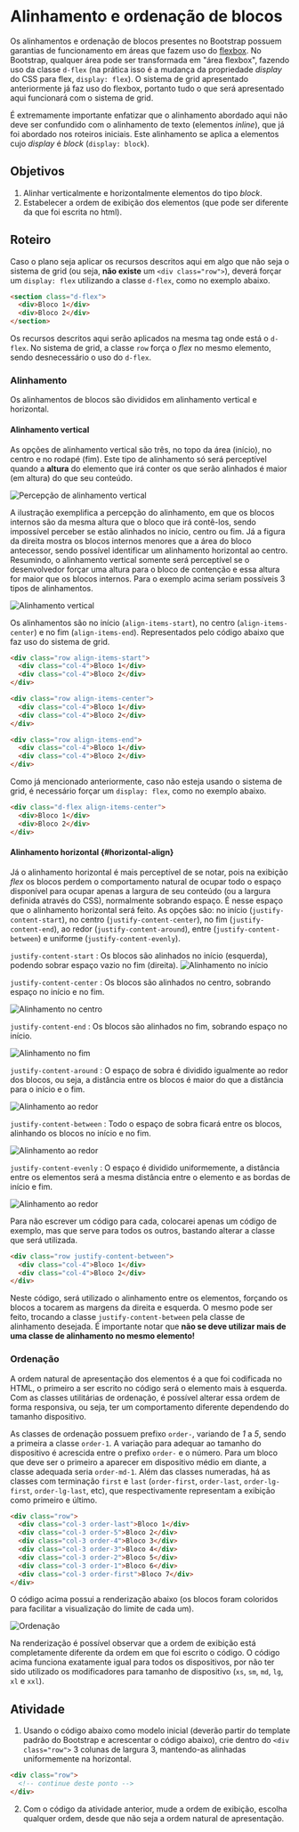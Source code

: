 # Alinhamento e ordenação de blocos
Os alinhamentos e ordenação de blocos presentes no Bootstrap possuem garantias de funcionamento em áreas que fazem uso do [flexbox](https://developer.mozilla.org/pt-BR/docs/Web/CSS/CSS_Flexible_Box_Layout/Basic_Concepts_of_Flexbox). No Bootstrap, qualquer área pode ser transformada em "área flexbox", fazendo uso da classe `d-flex` (na prática isso é a mudança da propriedade *display* do CSS para flex, `display: flex`). O sistema de grid apresentado anteriormente já faz uso do flexbox, portanto tudo o que será apresentado aqui funcionará com o sistema de grid.

É extremamente importante enfatizar que o alinhamento abordado aqui não deve ser confundido com o alinhamento de texto (elementos *inline*), que já foi abordado nos roteiros iniciais. Este alinhamento se aplica a elementos cujo *display* é *block* (`display: block`).

## Objetivos
1. Alinhar verticalmente e horizontalmente elementos do tipo *block*.
2. Estabelecer a ordem de exibição dos elementos (que pode ser diferente da que foi escrita no html).

## Roteiro
Caso o plano seja aplicar os recursos descritos aqui em algo que não seja o sistema de grid (ou seja, **não existe** um `<div class="row">`), deverá forçar um `display: flex` utilizando a classe `d-flex`, como no exemplo abaixo.

```html
<section class="d-flex">
  <div>Bloco 1</div>
  <div>Bloco 2</div>
</section>
```
Os recursos descritos aqui serão aplicados na mesma tag onde está o `d-flex`. No sistema de grid, a classe `row` força o *flex* no mesmo elemento, sendo desnecessário o uso do `d-flex`.

### Alinhamento 
Os alinhamentos de blocos são divididos em alinhamento vertical e horizontal.

#### Alinhamento vertical
As opções de alinhamento vertical são três, no topo da área (início), no centro e no rodapé (fim). Este tipo de alinhamento só será perceptível quando a **altura** do elemento que irá conter os que serão alinhados é maior (em altura) do que seu conteúdo. 

![Percepção de alinhamento vertical](./imgs/vertical_align_perception.png)

A ilustração exemplifica a percepção do alinhamento, em que os blocos internos são da mesma altura que o bloco que irá contê-los, sendo impossível perceber se estão alinhados no início, centro ou fim. Já a figura da direita mostra os blocos internos menores que a área do bloco antecessor, sendo possível identificar um alinhamento horizontal ao centro. Resumindo, o alinhamento vertical somente será perceptível se o desenvolvedor forçar uma altura para o bloco de contenção e essa altura for maior que os blocos internos. Para o exemplo acima seriam possíveis 3 tipos de alinhamentos.

![Alinhamento vertical](./imgs/align-items.png)

Os alinhamentos são no início (`align-items-start`), no centro (`align-items-center`) e no fim (`align-items-end`). Representados pelo código abaixo que faz uso do sistema de grid.

```html
<div class="row align-items-start">
  <div class="col-4">Bloco 1</div>
  <div class="col-4">Bloco 2</div>
</div>
```

```html
<div class="row align-items-center">
  <div class="col-4">Bloco 1</div>
  <div class="col-4">Bloco 2</div>
</div>
```

```html
<div class="row align-items-end">
  <div class="col-4">Bloco 1</div>
  <div class="col-4">Bloco 2</div>
</div>
```

Como já mencionado anteriormente, caso não esteja usando o sistema de grid, é necessário forçar um `display: flex`, como no exemplo abaixo.

```html
<div class="d-flex align-items-center">
  <div>Bloco 1</div>
  <div>Bloco 2</div>
</div>
```

#### Alinhamento horizontal {#horizontal-align}
Já o alinhamento horizontal é mais perceptível de se notar, pois na exibição *flex* os blocos perdem o comportamento natural de ocupar todo o espaço disponível para ocupar apenas a largura de seu conteúdo (ou a largura definida através do CSS), normalmente sobrando espaço. É nesse espaço que o alinhamento horizontal será feito. As opções são: no início (`justify-content-start`), no centro (`justify-content-center`), no fim (`justify-content-end`), ao redor (`justify-content-around`), entre (`justify-content-between`) e uniforme (`justify-content-evenly`).

`justify-content-start`
: Os blocos são alinhados no início (esquerda), podendo sobrar espaço vazio no fim (direita).
![Alinhamento no início](./imgs/justify-content-start.png)

`justify-content-center`
: Os blocos são alinhados no centro, sobrando espaço no início e no fim.

![Alinhamento no centro](./imgs/justify-content-center.png)

`justify-content-end`
: Os blocos são alinhados no fim, sobrando espaço no início.

![Alinhamento no fim](./imgs/justify-content-end.png)

`justify-content-around`
: O espaço de sobra é dividido igualmente ao redor dos blocos, ou seja, a distância entre os blocos é maior do que a distância para o início e o fim.

![Alinhamento ao redor](./imgs/justify-content-around.png)

`justify-content-between`
: Todo o espaço de sobra ficará entre os blocos, alinhando os blocos no início e no fim.

![Alinhamento ao redor](./imgs/justify-content-between.png)

`justify-content-evenly`
: O espaço é dividido uniformemente, a distância entre os elementos será a mesma distância entre o elemento e as bordas de início e fim.

![Alinhamento ao redor](./imgs/justify-content-evenly.png)

Para não escrever um código para cada, colocarei apenas um código de exemplo, mas que serve para todos os outros, bastando alterar a classe que será utilizada.

```html
<div class="row justify-content-between">
  <div class="col-4">Bloco 1</div>
  <div class="col-4">Bloco 2</div>
</div>
```
Neste código, será utilizado o alinhamento entre os elementos, forçando os blocos a tocarem as margens da direita e esquerda. O mesmo pode ser feito, trocando a classe `justify-content-between` pela classe de alinhamento desejada. É importante notar que **não se deve utilizar mais de uma classe de alinhamento no mesmo elemento!**

### Ordenação
A ordem natural de apresentação dos elementos é a que foi codificada no HTML, o primeiro a ser escrito no código será o elemento mais à esquerda. Com as classes utilitárias de ordenação, é possível alterar essa ordem de forma responsiva, ou seja, ter um comportamento diferente dependendo do tamanho dispositivo.

As classes de ordenação possuem prefixo `order-`, variando de *1* a *5*, sendo a primeira a classe `order-1`. A variação para adequar ao tamanho do dispositivo é acrescida entre o prefixo `order-` e o número. Para um bloco que deve ser o primeiro a aparecer em dispositivo médio em diante, a classe adequada seria `order-md-1`. Além das classes numeradas, há as classes com terminação `first` e `last` (`order-first`, `order-last`, `order-lg-first`, `order-lg-last`, etc), que respectivamente representam a exibição como primeiro e último.

```html
<div class="row">
  <div class="col-3 order-last">Bloco 1</div>
  <div class="col-3 order-5">Bloco 2</div>
  <div class="col-3 order-4">Bloco 3</div>
  <div class="col-3 order-3">Bloco 4</div>
  <div class="col-3 order-2">Bloco 5</div>
  <div class="col-3 order-1">Bloco 6</div>
  <div class="col-3 order-first">Bloco 7</div>
</div>
```

O código acima possui a renderização abaixo (os blocos foram coloridos para facilitar a visualização do limite de cada um).

![Ordenação](./imgs/order-example.png)

Na renderização é possível observar que a ordem de exibição está completamente diferente da ordem em que foi escrito o código. O código acima funciona exatamente igual para todos os dispositivos, por não ter sido utilizado os modificadores para tamanho de dispositivo (`xs`, `sm`, `md`, `lg`, `xl` e `xxl`).

## Atividade
1. Usando o código abaixo como modelo inicial (deverão partir do template padrão do Bootstrap e acrescentar o código abaixo), crie dentro do `<div class="row">` 3 colunas de largura 3, mantendo-as alinhadas uniformemente na horizontal.
```html
<div class="row">
  <!-- continue deste ponto -->
</div>
```

2. Com o código da atividade anterior, mude a ordem de exibição, escolha qualquer ordem, desde que não seja a ordem natural de apresentação.